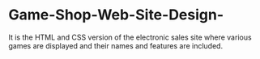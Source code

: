 # Game-Shop-Web-Site-Design-
It is the HTML and CSS version of the electronic sales site where various games are displayed and their names and features are included.
